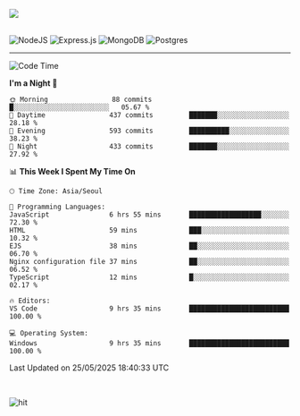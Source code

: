 ![](https://github-readme-stats.vercel.app/api?username=hqnseung&theme=dark&show_icons=true&hide_border=false&include_all_commits=false&count_private=true) <br/><br/>

![NodeJS](https://img.shields.io/badge/node.js-6DA55F?style=for-the-badge&logo=node.js&logoColor=white) 
![Express.js](https://img.shields.io/badge/express.js-%23404d59.svg?style=for-the-badge&logo=express&logoColor=%2361DAFB) ![MongoDB](https://img.shields.io/badge/MongoDB-%234ea94b.svg?style=for-the-badge&logo=mongodb&logoColor=white) ![Postgres](https://img.shields.io/badge/postgres-%23316192.svg?style=for-the-badge&logo=postgresql&logoColor=white)

---


<!--START_SECTION:waka-->
![Code Time](http://img.shields.io/badge/Code%20Time-374%20hrs%2042%20mins-blue)

**I'm a Night 🦉** 

```text
🌞 Morning                88 commits          █░░░░░░░░░░░░░░░░░░░░░░░░   05.67 % 
🌆 Daytime                437 commits         ███████░░░░░░░░░░░░░░░░░░   28.18 % 
🌃 Evening                593 commits         ██████████░░░░░░░░░░░░░░░   38.23 % 
🌙 Night                  433 commits         ███████░░░░░░░░░░░░░░░░░░   27.92 % 
```


📊 **This Week I Spent My Time On** 

```text
🕑︎ Time Zone: Asia/Seoul

💬 Programming Languages: 
JavaScript               6 hrs 55 mins       ██████████████████░░░░░░░   72.30 % 
HTML                     59 mins             ███░░░░░░░░░░░░░░░░░░░░░░   10.32 % 
EJS                      38 mins             ██░░░░░░░░░░░░░░░░░░░░░░░   06.70 % 
Nginx configuration file 37 mins             ██░░░░░░░░░░░░░░░░░░░░░░░   06.52 % 
TypeScript               12 mins             █░░░░░░░░░░░░░░░░░░░░░░░░   02.17 % 

🔥 Editors: 
VS Code                  9 hrs 35 mins       █████████████████████████   100.00 % 

💻 Operating System: 
Windows                  9 hrs 35 mins       █████████████████████████   100.00 % 
```


 Last Updated on 25/05/2025 18:40:33 UTC
<!--END_SECTION:waka-->

<br>

![hit](https://myhits.vercel.app/api/hit/https%3A%2F%2Fgithub.com%2Fhqnseung?color=green&label=hit&size=small)
